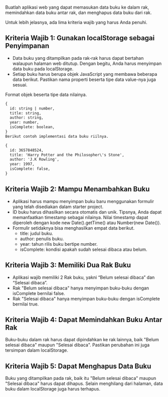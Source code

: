 Buatlah aplikasi web yang dapat memasukan data buku ke dalam rak, memindahkan data buku antar rak, dan menghapus data buku dari rak.

Untuk lebih jelasnya, ada lima kriteria wajib yang harus Anda penuhi.

## Kriteria Wajib 1: Gunakan localStorage sebagai Penyimpanan
- Data buku yang ditampilkan pada rak-rak harus dapat bertahan walaupun halaman web ditutup. Dengan begitu, Anda harus menyimpan data buku pada localStorage.
- Setiap buku harus berupa objek JavaScript yang membawa beberapa data berikut. Pastikan nama properti beserta tipe data value-nya juga sesuai.

Format objek beserta tipe data nilainya.
```html
{
  id: string | number,
  title: string,
  author: string,
  year: number,
  isComplete: boolean,
}
Berikut contoh implementasi data buku riilnya.

{
  id: 3657848524,
  title: 'Harry Potter and the Philosopher\'s Stone',
  author: 'J.K Rowling',
  year: 1997,
  isComplete: false,
}
```

## Kriteria Wajib 2: Mampu Menambahkan Buku
- Aplikasi harus mampu menyimpan buku baru menggunakan formulir yang telah disediakan dalam starter project.
- ID buku harus dihasilkan secara otomatis dan unik. Tipsnya, Anda dapat memanfaatkan timestamp sebagai nilainya. Nilai timestamp dapat diperoleh dengan kode new Date().getTime() atau Number(new Date()).
- Formulir setidaknya bisa menghasilkan empat data berikut.
    - title: judul buku.
    - author: penulis buku.
    - year: tahun rilis buku bertipe number.
    - isComplete: kondisi apakah sudah selesai dibaca atau belum.


## Kriteria Wajib 3: Memiliki Dua Rak Buku
- Aplikasi wajib memiliki 2 Rak buku, yakni “Belum selesai dibaca” dan “Selesai dibaca”.
- Rak "Belum selesai dibaca" hanya menyimpan buku-buku dengan isComplete bernilai false.
- Rak "Selesai dibaca" hanya menyimpan buku-buku dengan isComplete bernilai true.


## Kriteria Wajib 4: Dapat Memindahkan Buku Antar Rak
Buku-buku dalam rak harus dapat dipindahkan ke rak lainnya, baik "Belum selesai dibaca" maupun "Selesai dibaca". Pastikan perubahan ini juga tersimpan dalam localStorage.



## Kriteria Wajib 5: Dapat Menghapus Data Buku
Buku yang ditampilkan pada rak, baik itu "Belum selesai dibaca" maupun "Selesai dibaca" harus dapat dihapus. Selain menghilang dari halaman, data buku dalam localStorage juga harus terhapus.